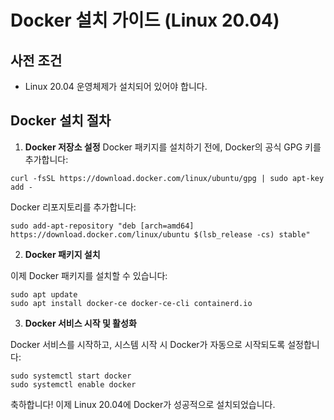 # Docker 설치 가이드 (Linux 20.04)

## 사전 조건
- Linux 20.04 운영체제가 설치되어 있어야 합니다.

## Docker 설치 절차

1. **Docker 저장소 설정**
Docker 패키지를 설치하기 전에, Docker의 공식 GPG 키를 추가합니다:
```
curl -fsSL https://download.docker.com/linux/ubuntu/gpg | sudo apt-key add -
```
Docker 리포지토리를 추가합니다:

```
sudo add-apt-repository "deb [arch=amd64] https://download.docker.com/linux/ubuntu $(lsb_release -cs) stable"
```

2. **Docker 패키지 설치**

이제 Docker 패키지를 설치할 수 있습니다:

```
sudo apt update
sudo apt install docker-ce docker-ce-cli containerd.io
```

3. **Docker 서비스 시작 및 활성화**

Docker 서비스를 시작하고, 시스템 시작 시 Docker가 자동으로 시작되도록 설정합니다:

```
sudo systemctl start docker
sudo systemctl enable docker
```

축하합니다! 이제 Linux 20.04에 Docker가 성공적으로 설치되었습니다.